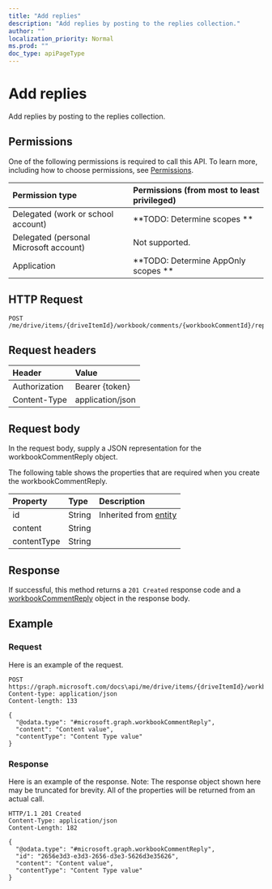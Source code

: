 ```yaml
---
title: "Add replies"
description: "Add replies by posting to the replies collection."
author: ""
localization_priority: Normal
ms.prod: ""
doc_type: apiPageType
---
```


# Add replies

Add replies by posting to the replies collection.

## Permissions
One of the following permissions is required to call this API. To learn more, including how to choose permissions, see [Permissions](/concepts/permissions-reference.md).

|Permission type|Permissions (from most to least privileged)|
|:---|:---|
|Delegated (work or school account)|**TODO: Determine scopes **|
|Delegated (personal Microsoft account)|Not supported.|
|Application|**TODO: Determine AppOnly scopes **|

## HTTP Request
<!-- {
  "blockType": "ignored"
}
-->
``` http
POST /me/drive/items/{driveItemId}/workbook/comments/{workbookCommentId}/replies/$ref
```

## Request headers
|Header|Value|
|:---|:---|
|Authorization|Bearer {token}|
|Content-Type|application/json|

## Request body
In the request body, supply a JSON representation for the workbookCommentReply object.

The following table shows the properties that are required when you create the workbookCommentReply.

|Property|Type|Description|
|:---|:---|:---|
|id|String| Inherited from [entity](../resources/entity.md)|
|content|String||
|contentType|String||



## Response
If successful, this method returns a `201 Created` response code and a [workbookCommentReply](../resources/workbookcommentreply.md) object in the response body.

## Example

### Request
Here is an example of the request.
<!-- {
  "blockType": "request",
  "name": "create_workbookcommentreply_from_"
}
-->
``` http
POST https://graph.microsoft.com/docs\api/me/drive/items/{driveItemId}/workbook/comments/{workbookCommentId}/replies
Content-type: application/json
Content-length: 133

{
  "@odata.type": "#microsoft.graph.workbookCommentReply",
  "content": "Content value",
  "contentType": "Content Type value"
}
```

### Response
Here is an example of the response. Note: The response object shown here may be truncated for brevity. All of the properties will be returned from an actual call.
<!-- {
  "blockType": "response",
  "truncated": true,
  "@odata.type": "microsoft.graph.workbookcommentreply"
}
-->
``` http
HTTP/1.1 201 Created
Content-Type: application/json
Content-Length: 182

{
  "@odata.type": "#microsoft.graph.workbookCommentReply",
  "id": "2656e3d3-e3d3-2656-d3e3-5626d3e35626",
  "content": "Content value",
  "contentType": "Content Type value"
}
```

